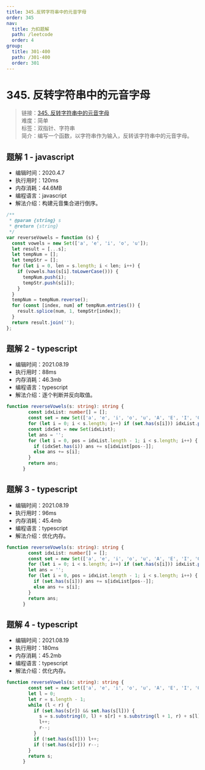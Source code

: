 ```yaml
---
title: 345.反转字符串中的元音字母
order: 345
nav:
  title: 力扣题解
  path: /leetcode
  order: 4
group:
  title: 301-400
  path: /301-400
  order: 301
---
```


# 345. 反转字符串中的元音字母

> 链接：[345. 反转字符串中的元音字母](https://leetcode-cn.com/problems/reverse-vowels-of-a-string/)  
> 难度：简单  
> 标签：双指针、字符串  
> 简介：编写一个函数，以字符串作为输入，反转该字符串中的元音字母。

## 题解 1 - javascript

- 编辑时间：2020.4.7
- 执行用时：120ms
- 内存消耗：44.6MB
- 编程语言：javascript
- 解法介绍：构建元音集合进行倒序。

```javascript
/**
 * @param {string} s
 * @return {string}
 */
var reverseVowels = function (s) {
  const vowels = new Set(['a', 'e', 'i', 'o', 'u']);
  let result = [...s];
  let tempNum = [];
  let tempStr = [];
  for (let i = 0, len = s.length; i < len; i++) {
    if (vowels.has(s[i].toLowerCase())) {
      tempNum.push(i);
      tempStr.push(s[i]);
    }
  }
  tempNum = tempNum.reverse();
  for (const [index, num] of tempNum.entries()) {
    result.splice(num, 1, tempStr[index]);
  }
  return result.join('');
};
```
## 题解 2 - typescript
- 编辑时间：2021.08.19
- 执行用时：88ms
- 内存消耗：46.3mb
- 编程语言：typescript
- 解法介绍：逐个判断并反向取值。
```typescript
function reverseVowels(s: string): string {
        const idxList: number[] = [];
        const set = new Set(['a', 'e', 'i', 'o', 'u', 'A', 'E', 'I', 'O', 'U']);
        for (let i = 0; i < s.length; i++) if (set.has(s[i])) idxList.push(i);
        const idxSet = new Set(idxList);
        let ans = '';
        for (let i = 0, pos = idxList.length - 1; i < s.length; i++) {
          if (idxSet.has(i)) ans += s[idxList[pos--]];
          else ans += s[i];
        }
        return ans;
      }
```

## 题解 3 - typescript
- 编辑时间：2021.08.19
- 执行用时：96ms
- 内存消耗：45.4mb
- 编程语言：typescript
- 解法介绍：优化内存。
```typescript
function reverseVowels(s: string): string {
        const idxList: number[] = [];
        const set = new Set(['a', 'e', 'i', 'o', 'u', 'A', 'E', 'I', 'O', 'U']);
        for (let i = 0; i < s.length; i++) if (set.has(s[i])) idxList.push(i);
        let ans = '';
        for (let i = 0, pos = idxList.length - 1; i < s.length; i++) {
          if (set.has(s[i])) ans += s[idxList[pos--]];
          else ans += s[i];
        }
        return ans;
      }
```

## 题解 4 - typescript
- 编辑时间：2021.08.19
- 执行用时：180ms
- 内存消耗：45.2mb
- 编程语言：typescript
- 解法介绍：优化内存。
```typescript
function reverseVowels(s: string): string {
        const set = new Set(['a', 'e', 'i', 'o', 'u', 'A', 'E', 'I', 'O', 'U']);
        let l = 0;
        let r = s.length - 1;
        while (l < r) {
          if (set.has(s[r]) && set.has(s[l])) {
            s = s.substring(0, l) + s[r] + s.substring(l + 1, r) + s[l] + s.substring(r + 1);
            l++;
            r--;
          }
          if (!set.has(s[l])) l++;
          if (!set.has(s[r])) r--;
        }
        return s;
      }
```

